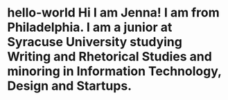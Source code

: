 # hello-world Hi I am Jenna! I am from Philadelphia. I am a junior at Syracuse University studying Writing and Rhetorical Studies and minoring in Information Technology, Design and Startups.
